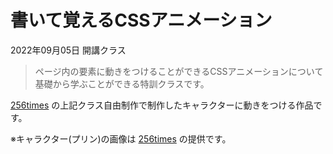 # 書いて覚えるCSSアニメーション
2022年09月05日 開講クラス<br>
>  ページ内の要素に動きをつけることができるCSSアニメーションについて基礎から学ぶことができる特訓クラスです。

[256times] の上記クラス自由制作で制作したキャラクターに動きをつける作品です。<br>

※キャラクター(プリン)の画像は [256times] の提供です。 

[256times]: https://256times.com